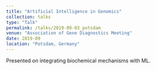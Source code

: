```yaml
---
title: "Artificial Intelligence in Genomics"
collection: talks
type: "Talk"
permalink: /talks/2019-09-03_potsdam
venue: "Association of Gene Diagnostics Meeting"
date: 2019-09
location: "Potsdam, Germany"
---
```


Presented on integrating biochemical mechanisms with ML.

